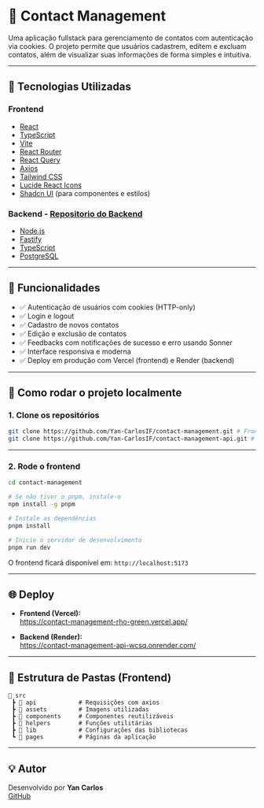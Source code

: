# 📇 Contact Management

Uma aplicação fullstack para gerenciamento de contatos com autenticação via cookies. O projeto permite que usuários cadastrem, editem e excluam contatos, além de visualizar suas informações de forma simples e intuitiva.

---

## 🧩 Tecnologias Utilizadas

### Frontend

- [React](https://reactjs.org/)
- [TypeScript](https://www.typescriptlang.org/)
- [Vite](https://vitejs.dev/)
- [React Router](https://reactrouter.com/)
- [React Query](https://tanstack.com/query/v4)
- [Axios](https://axios-http.com/)
- [Tailwind CSS](https://tailwindcss.com/)
- [Lucide React Icons](https://lucide.dev/)
- [Shadcn UI](https://ui.shadcn.com/) (para componentes e estilos)

### Backend - [Repositorio do Backend](https://github.com/Yan-CarlosIF/contact-management-api)

- [Node.js](https://nodejs.org/)
- [Fastify](https://fastify.dev/)
- [TypeScript](https://www.typescriptlang.org/)
- [PostgreSQL](https://www.postgresql.org/)

---

## 🧪 Funcionalidades

- ✅ Autenticação de usuários com cookies (HTTP-only)
- ✅ Login e logout
- ✅ Cadastro de novos contatos
- ✅ Edição e exclusão de contatos
- ✅ Feedbacks com notificações de sucesso e erro usando Sonner
- ✅ Interface responsiva e moderna
- ✅ Deploy em produção com Vercel (frontend) e Render (backend)

---

## 🚀 Como rodar o projeto localmente

### 1. Clone os repositórios

```bash
git clone https://github.com/Yan-CarlosIF/contact-management.git # Frontend
git clone https://github.com/Yan-CarlosIF/contact-management-api.git # Backend
```

---

### 2. Rode o frontend

```bash
cd contact-management

# Se não tiver o pnpm, instale-o
npm install -g pnpm

# Instale as dependências
pnpm install

# Inicie o servidor de desenvolvimento
pnpm run dev
```

O frontend ficará disponível em: `http://localhost:5173`

---

## 🌐 Deploy

- **Frontend (Vercel):**  
  https://contact-management-rho-green.vercel.app/

- **Backend (Render):**  
  https://contact-management-api-wcsq.onrender.com/

---

## 📁 Estrutura de Pastas (Frontend)

```
📁 src
 ┣ 📁 api            # Requisições com axios
 ┣ 📁 assets         # Imagens utilizadas
 ┣ 📁 components     # Componentes reutilizáveis
 ┣ 📁 helpers        # Funções utilitárias
 ┣ 📁 lib            # Configurações das bibliotecas
 ┗ 📁 pages          # Páginas da aplicação
```

---

## 💡 Autor

Desenvolvido por **Yan Carlos**  
[GitHub](https://github.com/Yan-CarlosIF)
